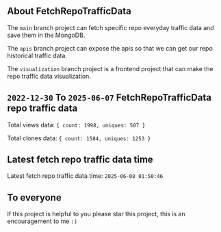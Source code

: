 ## About FetchRepoTrafficData

The `main` branch project can fetch specific repo everyday traffic data and save them in the MongoDB.

The `apis` branch project can expose the apis so that we can get our repo historical traffic data.

The `visualization` branch project is a frontend project that can make the repo traffic data visualization.

## `2022-12-30` To `2025-06-07` FetchRepoTrafficData repo traffic data

Total views data: `{ count: 1998, uniques: 507 }`

Total clones data: `{ count: 1584, uniques: 1253 }`

## Latest fetch repo traffic data time

Latest fetch repo traffic data time: `2025-06-08 01:50:46`

## To everyone

If this project is helpful to you please star this project, this is an encouragement to me `:)`



